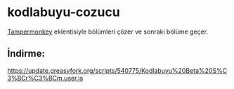 # kodlabuyu-cozucu
[Tampermonkey](https:www.tampermonkey.net) eklentisiyle bölümleri çözer ve sonraki bölüme geçer.

## İndirme:
https://update.greasyfork.org/scripts/540775/Kodlabuyu%20Beta%20S%C3%BCr%C3%BCm.user.js
